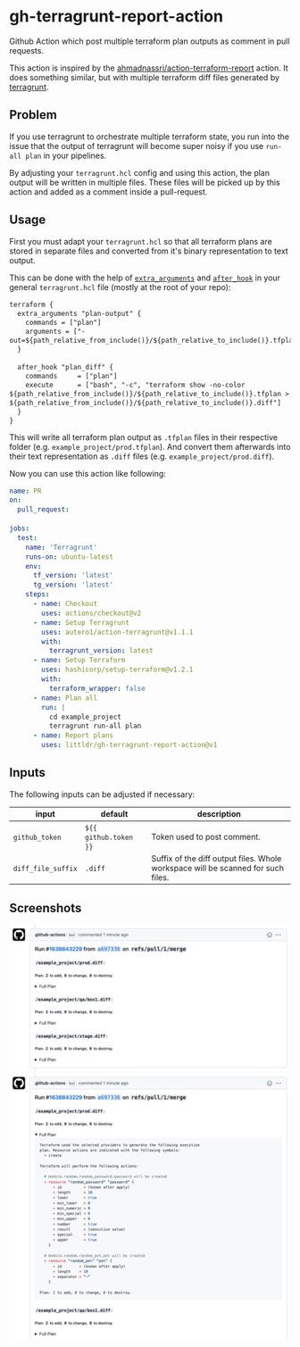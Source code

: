 # gh-terragrunt-report-action

Github Action which post multiple terraform plan outputs as comment in pull requests.

This action is inspired by the [ahmadnassri/action-terraform-report](https://github.com/ahmadnassri/action-terraform-report) action.
It does something similar, but with multiple terraform diff files generated by [terragrunt](https://terragrunt.gruntwork.io/).

## Problem

If you use terragrunt to orchestrate multiple terraform state, you run into the issue that the output of terragrunt will become super noisy if you use `run-all plan` in your pipelines.

By adjusting your `terragrunt.hcl` config and using this action, the plan output will be written in multiple files. These files will be picked up by this action and added as a comment inside a pull-request.

## Usage

First you must adapt your `terragrunt.hcl` so that all terraform plans are stored in separate files and converted from it's binary representation to text output.

This can be done with the help of [`extra_arguments`](https://terragrunt.gruntwork.io/docs/features/keep-your-cli-flags-dry/) and [`after_hook`](https://terragrunt.gruntwork.io/docs/features/before-and-after-hooks/#before-and-after-hooks) in your general `terragrunt.hcl` file (mostly at the root of your repo):
```hcl
terraform {
  extra_arguments "plan-output" {
    commands = ["plan"]
    arguments = ["-out=${path_relative_from_include()}/${path_relative_to_include()}.tfplan"]
  }

  after_hook "plan_diff" {
    commands     = ["plan"]
    execute      = ["bash", "-c", "terraform show -no-color ${path_relative_from_include()}/${path_relative_to_include()}.tfplan > ${path_relative_from_include()}/${path_relative_to_include()}.diff"]
  }
}
```

This will write all terraform plan output as `.tfplan` files in their respective folder (e.g. `example_project/prod.tfplan`). And convert them afterwards into their text representation as `.diff` files (e.g. `example_project/prod.diff`).

Now you can use this action like following:
```yml
name: PR
on:
  pull_request:

jobs:
  test:
    name: 'Terragrunt'
    runs-on: ubuntu-latest
    env:
      tf_version: 'latest'
      tg_version: 'latest'
    steps:
      - name: Checkout
        uses: actions/checkout@v2
      - name: Setup Terragrunt
        uses: autero1/action-terragrunt@v1.1.1
        with:
          terragrunt_version: latest
      - name: Setup Terraform
        uses: hashicorp/setup-terraform@v1.2.1
        with:
          terraform_wrapper: false
      - name: Plan all
        run: |
          cd example_project
          terragrunt run-all plan
      - name: Report plans
        uses: littldr/gh-terragrunt-report-action@v1
```

## Inputs

The following inputs can be adjusted if necessary:

| input | default | description |
| ----- | ------- | ----------- |
| `github_token` | `${{ github.token }}` | Token used to post comment. |
| `diff_file_suffix` | `.diff` | Suffix of the diff output files. Whole workspace will be scanned for such files. |

## Screenshots

![](./docs/screen1.png)
![](./docs/screen2.png)
